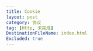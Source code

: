 ```yaml
---
title: Cookie
layout: post
category: 协议
tag: [Http, 未完成]
DestinationFileName: index.html
Excluded: true
---
```


